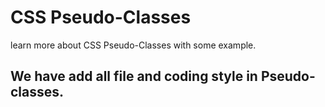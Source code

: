 # CSS Pseudo-Classes

learn more about CSS Pseudo-Classes with some example. 

## We have add all file and coding style in Pseudo-classes.
